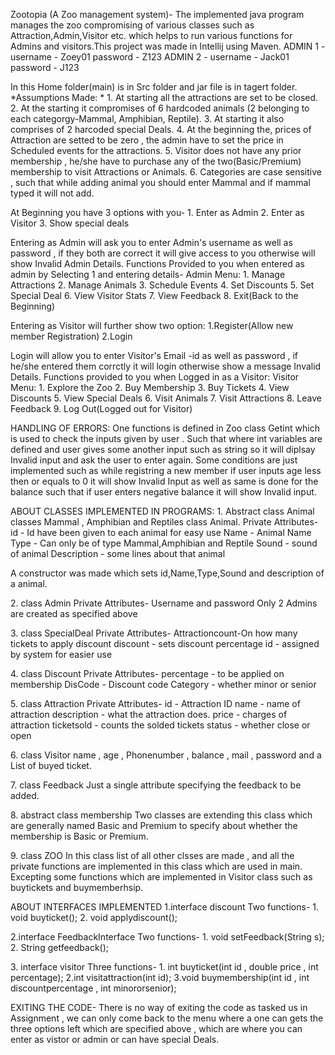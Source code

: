 Zootopia (A Zoo management system)- The implemented java program manages the zoo compromising of
various classes such as Attraction,Admin,Visitor etc. which helps to run
various functions for Admins and visitors.This project was made in
Intellij using Maven. ADMIN 1 - username - Zoey01 password - Z123 ADMIN
2 - username - Jack01 password - J123

In this Home folder(main) is in Src folder and jar file is in tagert
folder. \*Assumptions Made: \* 1. At starting all the attractions are
set to be closed. 2. At the starting it compromises of 6 hardcoded
animals (2 belonging to each categorgy-Mammal, Amphibian, Reptile). 3.
At starting it also comprises of 2 harcoded special Deals. 4. At the
beginning the, prices of Attraction are setted to be zero , the admin
have to set the price in Scheduled events for the attractions. 5.
Visitor does not have any prior membership , he/she have to purchase any
of the two(Basic/Premium) membership to visit Attractions or Animals. 6.
Categories are case sensitive , such that while adding animal you should
enter Mammal and if mammal typed it will not add.

At Beginning you have 3 options with you- 1. Enter as Admin 2. Enter as
Visitor 3. Show special deals

Entering as Admin will ask you to enter Admin\'s username as well as
password , if they both are correct it will give access to you otherwise
will show Invalid Admin Details. Functions Provided to you when entered
as admin by Selecting 1 and entering details- Admin Menu: 1. Manage
Attractions 2. Manage Animals 3. Schedule Events 4. Set Discounts 5. Set
Special Deal 6. View Visitor Stats 7. View Feedback 8. Exit(Back to the
Beginning)

Entering as Visitor will further show two option: 1.Register(Allow new
member Registration) 2.Login

Login will allow you to enter Visitor\'s Email -id as well as password ,
if he/she entered them corrctly it will login otherwise show a message
Invalid Details. Functions provided to you when Logged in as a Visitor:
Visitor Menu: 1. Explore the Zoo 2. Buy Membership 3. Buy Tickets 4.
View Discounts 5. View Special Deals 6. Visit Animals 7. Visit
Attractions 8. Leave Feedback 9. Log Out(Logged out for Visitor)

HANDLING OF ERRORS: One functions is defined in Zoo class Getint which
is used to check the inputs given by user . Such that where int
variables are defined and user gives some another input such as string
so it will diplsay Invalid input and ask the user to enter again. Some
conditions are just implemented such as while registring a new member if
user inputs age less then or equals to 0 it will show Invalid Input as
well as same is done for the balance such that if user enters negative
balance it will show Invalid input.

ABOUT CLASSES IMPLEMENTED IN PROGRAMS: 1. Abstract class Animal classes
Mammal , Amphibian and Reptiles class Animal. Private Attributes- id -
Id have been given to each animal for easy use Name - Animal Name Type -
Can only be of type Mammal,Amphibian and Reptile Sound - sound of animal
Description - some lines about that animal

A constructor was made which sets id,Name,Type,Sound and description of
a animal.

2\. class Admin Private Attributes- Username and password Only 2 Admins
are created as specified above

3\. class SpecialDeal Private Attributes- Attractioncount-On how many
tickets to apply discount discount - sets discount percentage id -
assigned by system for easier use

4\. class Discount Private Attributes- percentage - to be applied on
membership DisCode - Discount code Category - whether minor or senior

5\. class Attraction Private Attributes- id - Attraction ID name - name
of attraction description - what the attraction does. price - charges of
attraction ticketsold - counts the solded tickets status - whether close
or open

6\. class Visitor name , age , Phonenumber , balance , mail , password
and a List of buyed ticket.

7\. class Feedback Just a single attribute specifying the feedback to be
added.

8\. abstract class membership Two classes are extending this class which
are generally named Basic and Premium to specify about whether the
membership is Basic or Premium.

9\. class ZOO In this class list of all other clsses are made , and all
the private functions are implemented in this class which are used in
main. Excepting some functions which are implemented in Visitor class
such as buytickets and buymemberhsip.

ABOUT INTERFACES IMPLEMENTED 1.interface discount Two functions- 1. void
buyticket(); 2. void applydiscount();

2.interface FeedbackInterface Two functions- 1. void setFeedback(String
s); 2. String getfeedback();

3\. interface visitor Three functions- 1. int buyticket(int id , double
price , int percentage); 2.int visitattraction(int id); 3.void
buymembership(int id , int discountpercentage , int minororsenior);

EXITING THE CODE- There is no way of exiting the code as tasked us in
Assignment , we can only come back to the menu where a one can gets the
three options left which are specified above , which are where you can
enter as vistor or admin or can have special Deals.
